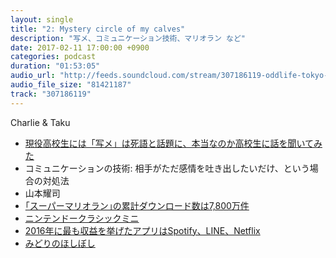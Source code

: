 ```yaml
---
layout: single
title: "2: Mystery circle of my calves"
description: "写メ、コミュニケーション技術、マリオラン など"
date: 2017-02-11 17:00:00 +0900
categories: podcast
duration: "01:53:05"
audio_url: "http://feeds.soundcloud.com/stream/307186119-oddlife-tokyo-2-mystery-circle-of-my-calves.mp3"
audio_file_size: "81421187"
track: "307186119"
---
```

Charlie & Taku

- [現役高校生には「写メ」は死語と話題に、本当なのか高校生に話を聞いてみた](http://www.danshihack.com/2017/02/02/junp/shame-shigo.html)
- コミュニケーションの技術: 相手がただ感情を吐き出したいだけ、という場合の対処法
- 山本耀司
- [｢スーパーマリオラン｣の累計ダウンロード数は7,800万件](http://taisy0.com/2017/02/01/79193.html)
- [ニンテンドークラシックミニ](https://topics.nintendo.co.jp/c/article/d2923b54-8552-11e6-9b38-063b7ac45a6d.html)
- [2016年に最も収益を挙げたアプリはSpotify、LINE、Netflix](http://jp.techcrunch.com/2017/01/14/20170113spotify-netflix-line-pandora-hbo-now-top-the-list-of-2016s-biggest-apps-by-revenue/)
- [みどりのほしぼし](http://www.obokaidem.com/jp/midorinohoshiboshi/)

